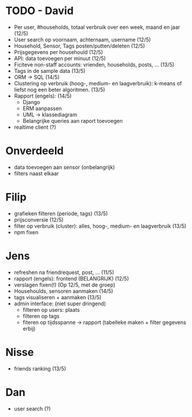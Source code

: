 TODO - David
============
- Per user, #households, totaal verbruik over een week, maand en jaar (12/5)
- User search op voornaam, achternaam, username (12/5)
- Household, Sensor, Tags posten/putten/deleten (12/5)
- Prijsgegevens per househould (12/5)
- API: data toevoegen per minuut (12/5)
- Ficiteve non-staff accounts: vrienden, households, posts, ... (13/5)
- Tags in de sample data (13/5)
- ORM -> SQL (14/5)
- Clustering op verbruik (hoog-, medium- en laagverbruik): k-means of liefst nog een beter algoritmen. (13/5)
- Rapport (engels): (14/5)
    - Django
    - ERM aanpassen
    - UML -> klassediagram
    - Belangrijke queries aan raport toevoegen
- realtime client (?)

Onverdeeld
==========
- data toevoegen aan sensor (onbelangrijk)
- filters naast elkaar

Filip
========
- grafieken filteren (periode, tags) (13/5)
- prijsconversie (12/5)
- filter op verbruik (cluster): alles, hoog-, medium- en laagverbruik (13/5)
- npm fixen

Jens
====
- refreshen na friendrequest, post, ... (11/5)
- rapport (engels): frontend (BELANGRIJK) (12/5)
- verslagen fixen(!) (Op 12/5, met de groep)
- Househoulds, sensoren aanmaken (14/5)
- tags visualiseren + aanmaken (13/5)
- admin interface: (niet super dringend)
    - filteren op users: plaats
    - filteren op tags
    - fiteren op tijdsspanne
    -> rapport (tabelleke maken + filter gegevens erbij)

Nisse
=====
- friends ranking (13/5)

Dan
===
- user search (?)
